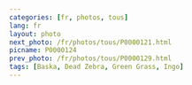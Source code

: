 ```yaml
---
categories: [fr, photos, tous]
lang: fr
layout: photo
next_photo: /fr/photos/tous/P0000121.html
picname: P0000124
prev_photo: /fr/photos/tous/P0000129.html
tags: [Baska, Dead Zebra, Green Grass, Ingo]
---
```

